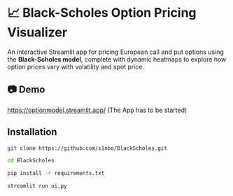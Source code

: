 # 📈 Black-Scholes Option Pricing Visualizer

An interactive Streamlit app for pricing European call and put options using the **Black-Scholes model**, complete with dynamic heatmaps to explore how option prices vary with volatility and spot price.

## 📷 Demo

https://optionmodel.streamlit.app/
(The App has to be started)

## Installation

```bash
git clone https://github.com/s1nbo/BlackScholes.git
```
```bash
cd BlackScholes
```
```bash
pip install -r requirements.txt
```
```bash
streamlit run ui.py
```
